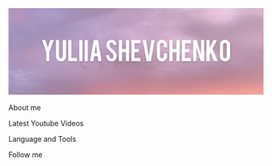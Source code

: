 ![Header](https://github.com/ys-tester/ys-tester/blob/main/assets/photo_2022-11-09_11-08-22.jpg)

About me

Latest Youtube Videos

Language and Tools

Follow me
